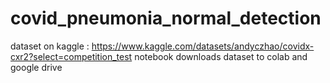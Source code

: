 # covid_pneumonia_normal_detection
dataset on kaggle : https://www.kaggle.com/datasets/andyczhao/covidx-cxr2?select=competition_test
notebook downloads dataset to colab and google drive
